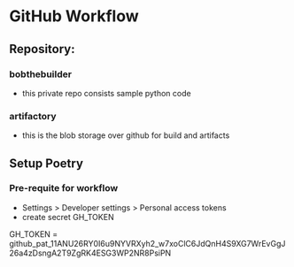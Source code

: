 # GitHub Workflow

##  Repository:

### bobthebuilder 
- this private repo consists sample python code 

### artifactory
- this is the blob storage over github  for build and artifacts

## Setup Poetry

### Pre-requite for workflow 

- Settings > Developer settings > Personal access tokens
- create secret GH_TOKEN

GH_TOKEN = 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